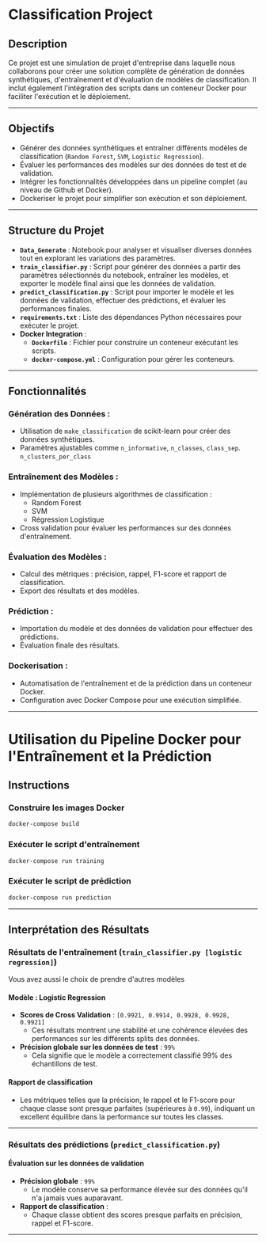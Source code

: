 # Classification Project

## Description

Ce projet est une simulation de projet d'entreprise dans laquelle nous collaborons pour créer une solution complète de génération de données synthétiques, d'entraînement et d'évaluation de modèles de classification. Il inclut également l'intégration des scripts dans un conteneur Docker pour faciliter l'exécution et le déploiement.

---

## Objectifs

- Générer des données synthétiques et entraîner différents modèles de classification (`Random Forest`, `SVM`, `Logistic Regression`).
- Évaluer les performances des modèles sur des données de test et de validation.
- Intégrer les fonctionnalités développées dans un pipeline complet (au niveau de Github et Docker).
- Dockeriser le projet pour simplifier son exécution et son déploiement.

---

## Structure du Projet
- **`Data_Generate`** : Notebook pour analyser et visualiser diverses données tout en explorant les variations des paramètres.
- **`train_classifier.py`** : Script pour générer des données a partir des  paramètres sélectionnés du notebook, entraîner les modèles, et exporter le modèle final ainsi que les données de validation.
- **`predict_classification.py`** : Script pour importer le modèle et les données de validation, effectuer des prédictions, et évaluer les performances finales.
- **`requirements.txt`** : Liste des dépendances Python nécessaires pour exécuter le projet.
- **Docker Integration** :
  - **`Dockerfile`** : Fichier pour construire un conteneur exécutant les scripts.
  - **`docker-compose.yml`** : Configuration pour gérer les conteneurs.

---

## Fonctionnalités

### Génération des Données :
- Utilisation de `make_classification` de scikit-learn pour créer des données synthétiques.
- Paramètres ajustables comme `n_informative`, `n_classes`, `class_sep`. `n_clusters_per_class`

### Entraînement des Modèles :
- Implémentation de plusieurs algorithmes de classification :
  - Random Forest
  - SVM
  - Régression Logistique
- Cross validation pour évaluer les performances sur des données d'entraînement.

### Évaluation des Modèles :
- Calcul des métriques : précision, rappel, F1-score et rapport de classification.
- Export des résultats et des modèles.

### Prédiction :
- Importation du modèle et des données de validation pour effectuer des prédictions.
- Évaluation finale des résultats.

### Dockerisation :
- Automatisation de l'entraînement et de la prédiction dans un conteneur Docker.
- Configuration avec Docker Compose pour une exécution simplifiée.

---


# Utilisation du Pipeline Docker pour l'Entraînement et la Prédiction

## Instructions

### Construire les images Docker
```bash
docker-compose build
```

### Exécuter le script d'entraînement
```bash
docker-compose run training
```

### Exécuter le script de prédiction
```bash
docker-compose run prediction
```

---

## Interprétation des Résultats

### Résultats de l'entraînement (`train_classifier.py [logistic regression]`)
Vous avez aussi le choix de prendre d'autres modèles

#### Modèle : Logistic Regression
- **Scores de Cross Validation** : `[0.9921, 0.9914, 0.9928, 0.9928, 0.9921]`
  - Ces résultats montrent une stabilité et une cohérence élevées des performances sur les différents splits des données.
- **Précision globale sur les données de test** : `99%`
  - Cela signifie que le modèle a correctement classifié 99% des échantillons de test.

#### Rapport de classification
- Les métriques telles que la précision, le rappel et le F1-score pour chaque classe sont presque parfaites (supérieures à `0.99`), indiquant un excellent équilibre dans la performance sur toutes les classes.

---

### Résultats des prédictions (`predict_classification.py`)

#### Évaluation sur les données de validation
- **Précision globale** : `99%`
  - Le modèle conserve sa performance élevée sur des données qu'il n'a jamais vues auparavant.
- **Rapport de classification** : 
  - Chaque classe obtient des scores presque parfaits en précision, rappel et F1-score.

---
